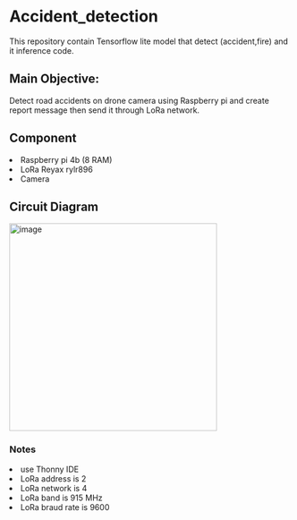 # Accident_detection
This repository contain Tensorflow lite model that detect (accident,fire) and it inference code.

## Main Objective:
Detect road accidents on drone camera using Raspberry pi and create report message then send it through LoRa network.

## Component
<li>Raspberry pi 4b (8 RAM)</li>
<li>LoRa Reyax rylr896 </li>
<li> Camera </li>

## Circuit Diagram
<img width="371" alt="image" src="https://github.com/HadiTeamProject/Accident_detection/assets/155265586/423ec904-6ea8-4820-b90b-500ab99cb420">


### Notes
<li>use Thonny IDE </li> 
<li>LoRa address is 2</li>
<li>LoRa network is 4</li>
<li>LoRa band is 915 MHz</li>
<li>LoRa braud rate is 9600 </li>

